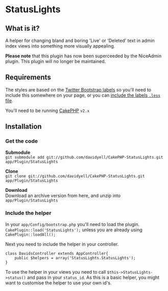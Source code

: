 # StatusLights
## What is it?
A helper for changing bland and boring 'Live' or 'Deleted' text in admin index views into something more visually appealing.  

**Please note** that this plugin has now been superceeded by the NiceAdmin plugin. This plugin will no longer be maintained.

## Requirements
The styles are based on the [Twitter Bootstrap labels](http://twitter.github.com/bootstrap/components.html#labels-badges) so you'll need to include this somewhere on your page, or you can [include the labels `.less` file](https://github.com/twitter/bootstrap/blob/master/less/labels-badges.less).

You'll need to be running [CakePHP](http://www.cakephp.org/) `v2.x`

## Installation
### Get the code
**Submodule**  
`git submodule add git://github.com/davidyell/CakePHP-StatusLights.git app/Plugin/StatusLights`  

**Clone**  
`git clone git://github.com/davidyell/CakePHP-StatusLights.git app/Plugin/StatusLights`  

**Download**  
Download an archive version from here, and unzip into `app/Plugin/StatusLights`  

### Include the helper
In your `app/Config/bootstrap.php` you'll need to load the plugin.  `CakePlugin::load('StatusLights');` unless you are already using `CakePlugin::loadAll();`  

Next you need to include the helper in your controller.  

	class DavidsController extends AppController{
    	public $helpers = array('StatusLights.StatusLights');
	}

To use the helper in your views you need to call `$this->StatusLights->status()` and pass in your `status_id`. As this is a basic helper, you might want to customise the helper to use your own id's.

